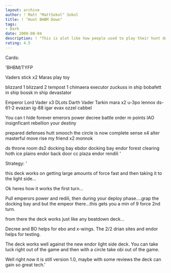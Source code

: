 ```yaml
---
layout: archive
author: ! Matt "MattSokol" Sokol
title: ! "Hunt BHBM Down"
tags:
- Dark
date: 2000-08-04
description: ! "This is alot like how people used to play their hunt down deck, but uses the new BHBM."
rating: 4.5
---
```

Cards: 

'BHBM/TYFP

Vaders stick x2
Maras play toy

blizzard 1
blizzard 2
tempost 1
chimaera
executor
zuckuss in ship
bobafett in ship
bossk in ship
devastator

Emperor
Lord Vader x3
DLots
Darth Vader
Tarkin
mara x2
u-3po
lennox
ds-61-2
evazan
ig-88
igar
evax
ozzel
cabbel

You can t hide forever
emerors power
decree
battle order
m points
IAO
insignficant rebellion
your destiny

prepared defenses
hutt smooch
the circle is now complete
sense x4
alter
masterful move
rise my friend x2
monnok

ds throne room
ds2 docking bay
ebdor docking bay
endor forest clearing
hoth ice plains
endor back door
cc plaza
endor
rendili
'

Strategy: '

this deck works on getting large amounts of force fast and then taking it to the light side...

Ok heres how it works the first turn...

Pull emperors power and redili, then during your deploy phase....grap the docking bay and but the empeor there...this gets you a min of 9 force 2nd turn.

from there the deck works just like any beatdown deck...

Decree and BO helps for ebo and x-wings.
The 2/2 drian sites and endor helps for testing.

The deck works well against the new endor light side deck. You can take luck right out of the game and then with a circle take obi out of the game.

Well right now it is still version 1.0, maybe with some reviews the deck can gain so great tech.'